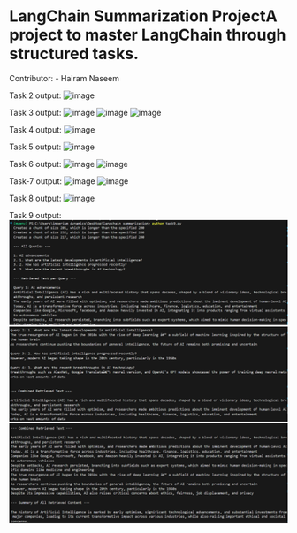 # LangChain Summarization ProjectA project to master LangChain through structured tasks. 
Contributor: - Hairam Naseem

Task 2 output:
![image](https://github.com/user-attachments/assets/2b533e2f-bfef-46a3-a7ce-7b5e752bea47)

Task 3 output:
![image](https://github.com/user-attachments/assets/960abdfe-bcbb-4b40-b8d2-42530751b3ec)
![image](https://github.com/user-attachments/assets/c32bfd3e-56d9-4023-84eb-6062a4d18cb9)
![image](https://github.com/user-attachments/assets/9de848e8-f2a9-4a31-a275-8ca1239d3b5e)

Task 4 output:
![image](https://github.com/user-attachments/assets/c0eeed2c-75d2-477b-8e2d-48c38cdfcada)

Task 5 output:
![image](https://github.com/user-attachments/assets/30ca2338-c1ef-43c6-acc6-1251c90996d4)

Task 6 output:
![image](https://github.com/user-attachments/assets/1404e72e-447f-4543-9e1f-89353103f97e)
![image](https://github.com/user-attachments/assets/4f6ef549-fe10-4d47-a0da-b0213a46ed23)

Task-7 output:
![image](https://github.com/user-attachments/assets/0876bae1-49c3-4de5-95f3-7aac97eb148d)
![image](https://github.com/user-attachments/assets/c8e1a41e-15fc-4c5e-9df2-0cfd06e957e8)

Task 8 output:
![image](https://github.com/user-attachments/assets/5d9eaff4-a534-4520-95fb-c493cede8cef)

Task 9 output:
![alt text](image-2.png)
![alt text](image-3.png)
![alt text](image-4.png)